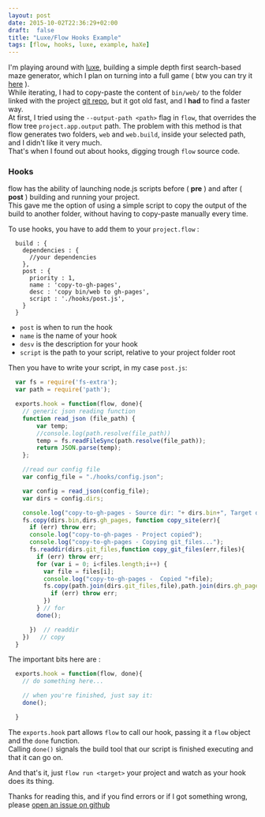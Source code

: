 ```yaml
---
layout: post
date: 2015-10-02T22:36:29+02:00
draft:  false
title: "Luxe/Flow Hooks Example"
tags: [flow, hooks, luxe, example, haXe]
---
```


I'm playing around with [luxe](http://luxeengine.com/), building a simple depth first search-based maze generator, which I plan on turning into a full game ( btw you can try it [here](http://stksa.space/mazes/) ).  
While iterating, I had to copy-paste the content of `bin/web/` to the folder linked with the project [git repo](https://github.com/stisa/mazes), but it got old fast, and I **had** to find a faster way.    
At first, I tried using the  `--output-path <path>` flag in `flow`, that overrides the flow tree `project.app.output` path. The problem with this method is that flow generates two folders, `web` and `web.build`, inside your selected path, and I didn't like it very much.  
That's when I found out about hooks, digging trough `flow` source code.

### Hooks

flow has the ability of launching node.js scripts before ( **pre** ) and after ( **post** ) building and running your project.  
This gave me the option of using a simple script to copy the output of the build to another folder, without having to copy-paste manually every time.

To use hooks, you have to add them to your `project.flow` :

``` config
  build : {
    dependencies : {
      //your dependencies
    },
    post : {  
      priority : 1,
      name : 'copy-to-gh-pages',
      desc : 'copy bin/web to gh-pages',
      script : './hooks/post.js',
    }
  }
```
- `post` is when to run the hook
- `name` is the name of your hook
- `desv` is the description for your hook
- `script` is the path to your script, relative to your project folder root

Then you have to write your script, in my case `post.js`:

``` js
  var fs = require('fs-extra');
  var path = require('path');

  exports.hook = function(flow, done){
    // generic json reading function
    function read_json (file_path) {
        var temp;
        //console.log(path.resolve(file_path))
        temp = fs.readFileSync(path.resolve(file_path));
        return JSON.parse(temp);
    };

    //read our config file
    var config_file = "./hooks/config.json";

    var config = read_json(config_file);
    var dirs = config.dirs;

    console.log("copy-to-gh-pages - Source dir: "+ dirs.bin+", Target dir: "+ dirs.gh_pages);
    fs.copy(dirs.bin,dirs.gh_pages, function copy_site(err){
      if (err) throw err;
      console.log("copy-to-gh-pages - Project copied");
      console.log("copy-to-gh-pages - Copying git_files...");
      fs.readdir(dirs.git_files,function copy_git_files(err,files){
        if (err) throw err;
        for (var i = 0; i<files.length;i++) {
          var file = files[i];
          console.log("copy-to-gh-pages -  Copied "+file);
          fs.copy(path.join(dirs.git_files,file),path.join(dirs.gh_pages,file), function copy_file(err){
            if (err) throw err;
          })
        } // for
        done();

      })  // readdir
    })   // copy
  }

```

The important bits here are :

``` js
  exports.hook = function(flow, done){
    // do something here...

    // when you're finished, just say it:
    done();

  }
```

The `exports.hook` part allows `flow` to call our hook, passing it a `flow` object and the `done` function.  
Calling `done()` signals the build tool that our script is finished executing and that it can go on.

And that's it, just `flow run <target>` your project and watch as your hook does its thing.

Thanks for reading this, and if you find errors or if I got something wrong, please [open an issue on github](https://github.com/stisa/stisa.github.io)

